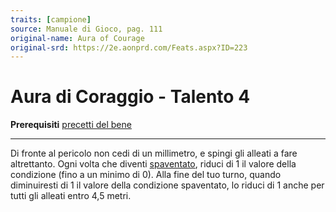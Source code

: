 ```yaml
---
traits: [campione]
source: Manuale di Gioco, pag. 111
original-name: Aura of Courage
original-srd: https://2e.aonprd.com/Feats.aspx?ID=223
---
```


# Aura di Coraggio - Talento 4

**Prerequisiti** [precetti del bene](/classi/campione/precetti/bene)

---

Di fronte al pericolo non cedi di un millimetro, e spingi gli alleati a fare
altrettanto. Ogni volta che diventi [spaventato](/condizioni/spaventato), riduci
di 1 il valore della condizione (fino a un minimo di 0). Alla fine del tuo
turno, quando diminuiresti di 1 il valore della condizione spaventato, lo riduci
di 1 anche per tutti gli alleati entro 4,5 metri.
